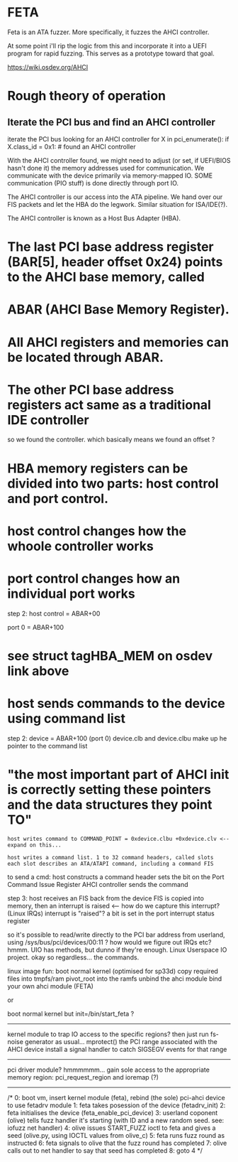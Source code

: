 # FETA
Feta is an ATA fuzzer. More specifically, it fuzzes the AHCI controller.

At some point i'll rip the logic from this and incorporate it into a UEFI program for rapid fuzzing. This serves as
a prototype toward that goal.

https://wiki.osdev.org/AHCI

# Rough theory of operation
## Iterate the PCI bus and find an AHCI controller
iterate the PCI bus looking for an AHCI controller
for X in pci_enumerate():
	if X.class_id = 0x1:
		# found an AHCI controller

With the AHCI controller found, we might need to adjust (or set, if UEFI/BIOS hasn't done it) the memory addresses
used for communication. We communicate with the device primarily via memory-mapped IO. SOME communication (PIO stuff)
is done directly through port IO.

The AHCI controller is our access into the ATA pipeline. We hand over our FIS packets and let the HBA do the legwork.
Similar situation for ISA/IDE(?).

The AHCI controller is known as a Host Bus Adapter (HBA).

# The last PCI base address register (BAR[5], header offset 0x24) points to the AHCI base memory, called 
# ABAR (AHCI Base Memory Register).

# All AHCI registers and memories can be located through ABAR.
# The other PCI base address registers act same as a traditional IDE controller

so we found the controller. which basically means we found an offset ?

# HBA memory registers can be divided into two parts: host control and port control.
# host control changes how the whoole controller works
# port control changes how an individual port works
step 2:
host control = ABAR+00

port 0 = ABAR+100
# see struct tagHBA_MEM on osdev link above

# host sends commands to the device using command list
step 2:
    device = ABAR+100 (port 0)
    device.clb and device.clbu make up he pointer to the command list
# "the most important part of AHCI init is correctly setting these pointers and the data structures they point TO"
    host writes command to COMMAND_POINT = 0xdevice.clbu +0xdevice.clv <-- expand on this...

    host writes a command list. 1 to 32 command headers, called slots
    each slot describes an ATA/ATAPI command, including a command FIS

   to send a cmd: host constructs a command header
   sets the bit on the Port Command Issue Register
    AHCI controller sends the command

step 3:
   host receives an FIS back from the device
   FIS is copied into memory, then an interrupt is raised <-- how do we capture this interrupt? (Linux IRQs)
   interrupt is "raised"? a bit is set in the port interrupt status register
    
so it's possible to read/write directly to the PCI bar address from userland, using /sys/bus/pci/devices/00:11 ?
how would we figure out IRQs etc? hmmm. 
UIO has methods, but dunno if they're enough. Linux Userspace IO project.
okay so regardless... the commands.

linux image fun:
boot normal kernel (optimised for sp33d)
copy required files into tmpfs/ram
pivot_root into the ramfs
unbind the ahci module
bind your own ahci module (FETA)

or

boot normal kernel
but init=/bin/start_feta ?


-----
kernel module to trap IO access to the specific regions? then just run fs-noise generator as usual...
mprotect() the PCI range associated with the AHCI device
install a signal handler to catch SIGSEGV events for that range


----
pci driver module? hmmmmmm...
gain sole access to the appropriate memory region: pci_request_region and ioremap (?)

-----

/*
0: boot vm, insert kernel module (feta), rebind (the sole) pci-ahci device to use fetadrv module
1: feta takes posession of the device (fetadrv_init)
2: feta initialises the device (feta_enable_pci_device)
3: userland coponent (olive) tells fuzz handler it's starting (with ID and a new random seed. see: iofuzz net handler)
4: olive issues START_FUZZ ioctl to feta and gives a seed (olive.py, using IOCTL values from olive_c)
5: feta runs fuzz round as instructed
6: feta signals to olive that the fuzz round has completed
7: olive calls out to net handler to say that seed has completed
8: goto 4
*/



